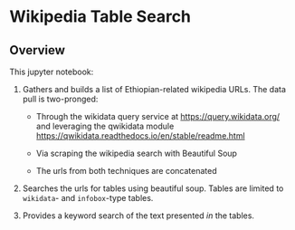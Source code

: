 # Wikipedia Table Search

## Overview
This jupyter notebook:

   1. Gathers and builds a list of Ethiopian-related wikipedia URLs. The data pull is two-pronged:

       - Through the wikidata query service at https://query.wikidata.org/ and leveraging the qwikidata module https://qwikidata.readthedocs.io/en/stable/readme.html

       - Via scraping the wikipedia search with Beautiful Soup

       - The urls from both techniques are concatenated

   2. Searches the urls for tables using beautiful soup. Tables are limited to `wikidata`- and `infobox`-type tables.

   3. Provides a keyword search of the text presented <i>in</i> the tables.


